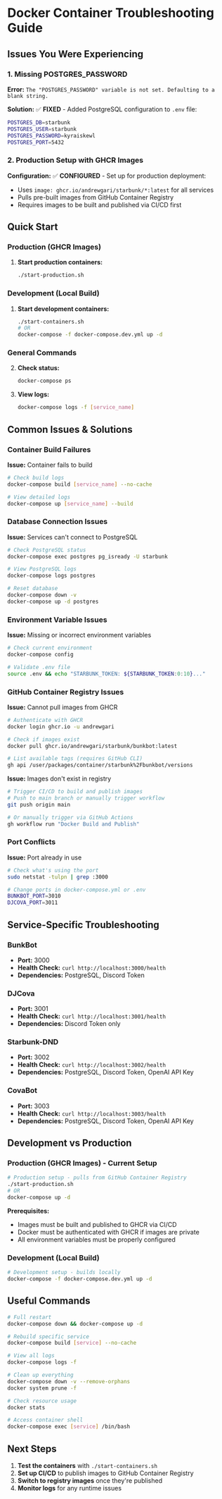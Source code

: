# Docker Container Troubleshooting Guide

## Issues You Were Experiencing

### 1. Missing POSTGRES_PASSWORD
**Error:** `The "POSTGRES_PASSWORD" variable is not set. Defaulting to a blank string.`

**Solution:** ✅ **FIXED** - Added PostgreSQL configuration to `.env` file:
```bash
POSTGRES_DB=starbunk
POSTGRES_USER=starbunk
POSTGRES_PASSWORD=kyraiskewl
POSTGRES_PORT=5432
```

### 2. Production Setup with GHCR Images
**Configuration:** ✅ **CONFIGURED** - Set up for production deployment:
- Uses `image: ghcr.io/andrewgari/starbunk/*:latest` for all services
- Pulls pre-built images from GitHub Container Registry
- Requires images to be built and published via CI/CD first

## Quick Start

### Production (GHCR Images)
1. **Start production containers:**
   ```bash
   ./start-production.sh
   ```

### Development (Local Build)
1. **Start development containers:**
   ```bash
   ./start-containers.sh
   # OR
   docker-compose -f docker-compose.dev.yml up -d
   ```

### General Commands
2. **Check status:**
   ```bash
   docker-compose ps
   ```

3. **View logs:**
   ```bash
   docker-compose logs -f [service_name]
   ```

## Common Issues & Solutions

### Container Build Failures

**Issue:** Container fails to build
```bash
# Check build logs
docker-compose build [service_name] --no-cache

# View detailed logs
docker-compose up [service_name] --build
```

### Database Connection Issues

**Issue:** Services can't connect to PostgreSQL
```bash
# Check PostgreSQL status
docker-compose exec postgres pg_isready -U starbunk

# View PostgreSQL logs
docker-compose logs postgres

# Reset database
docker-compose down -v
docker-compose up -d postgres
```

### Environment Variable Issues

**Issue:** Missing or incorrect environment variables
```bash
# Check current environment
docker-compose config

# Validate .env file
source .env && echo "STARBUNK_TOKEN: ${STARBUNK_TOKEN:0:10}..."
```

### GitHub Container Registry Issues

**Issue:** Cannot pull images from GHCR
```bash
# Authenticate with GHCR
docker login ghcr.io -u andrewgari

# Check if images exist
docker pull ghcr.io/andrewgari/starbunk/bunkbot:latest

# List available tags (requires GitHub CLI)
gh api /user/packages/container/starbunk%2Fbunkbot/versions
```

**Issue:** Images don't exist in registry
```bash
# Trigger CI/CD to build and publish images
# Push to main branch or manually trigger workflow
git push origin main

# Or manually trigger via GitHub Actions
gh workflow run "Docker Build and Publish"
```

### Port Conflicts

**Issue:** Port already in use
```bash
# Check what's using the port
sudo netstat -tulpn | grep :3000

# Change ports in docker-compose.yml or .env
BUNKBOT_PORT=3010
DJCOVA_PORT=3011
```

## Service-Specific Troubleshooting

### BunkBot
- **Port:** 3000
- **Health Check:** `curl http://localhost:3000/health`
- **Dependencies:** PostgreSQL, Discord Token

### DJCova
- **Port:** 3001
- **Health Check:** `curl http://localhost:3001/health`
- **Dependencies:** Discord Token only

### Starbunk-DND
- **Port:** 3002
- **Health Check:** `curl http://localhost:3002/health`
- **Dependencies:** PostgreSQL, Discord Token, OpenAI API Key

### CovaBot
- **Port:** 3003
- **Health Check:** `curl http://localhost:3003/health`
- **Dependencies:** PostgreSQL, Discord Token, OpenAI API Key

## Development vs Production

### Production (GHCR Images) - Current Setup
```bash
# Production setup - pulls from GitHub Container Registry
./start-production.sh
# OR
docker-compose up -d
```

**Prerequisites:**
- Images must be built and published to GHCR via CI/CD
- Docker must be authenticated with GHCR if images are private
- All environment variables must be properly configured

### Development (Local Build)
```bash
# Development setup - builds locally
docker-compose -f docker-compose.dev.yml up -d
```

## Useful Commands

```bash
# Full restart
docker-compose down && docker-compose up -d

# Rebuild specific service
docker-compose build [service] --no-cache

# View all logs
docker-compose logs -f

# Clean up everything
docker-compose down -v --remove-orphans
docker system prune -f

# Check resource usage
docker stats

# Access container shell
docker-compose exec [service] /bin/bash
```

## Next Steps

1. **Test the containers** with `./start-containers.sh`
2. **Set up CI/CD** to publish images to GitHub Container Registry
3. **Switch to registry images** once they're published
4. **Monitor logs** for any runtime issues
